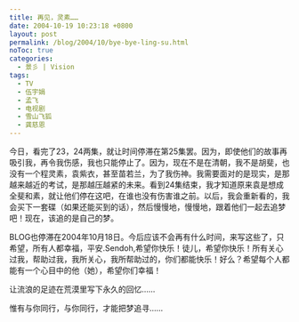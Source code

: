 ```yaml
---
title: 再见，灵素……
date: 2004-10-19 10:23:18 +0800
layout: post
permalink: /blog/2004/10/bye-bye-ling-su.html
noToc: true
categories:
  - 景彡 | Vision
tags:
  - TV
  - 伍宇娟
  - 孟飞
  - 电视剧
  - 雪山飞狐
  - 龚慈恩
---
```

今日，看完了23，24两集，就让时间停滞在第25集罢。因为，即使他们的故事再吸引我，再令我伤感，我也只能停止了。因为，现在不是在清朝，我不是胡斐，也没有一个程灵素，袁紫衣，甚至苗若兰，为了我伤神。我需要面对的是现实，是那越来越近的考试，是那越压越紧的未来。看到24集结束，我才知道原来袁是想成全斐和素，就让他们停在这吧，在谁也没有伤害谁之前。以后，我会重新看的，我会买下一套碟（如果还能买到的话），然后慢慢地，慢慢地，跟着他们一起去追梦吧！现在，该追的是自己的梦。

BLOG也停滞在2004年10月18日。今后应该不会再有什么时间，来写这些了，只希望，所有人都幸福，平安.Sendoh,希望你快乐！徒儿，希望你快乐！所有关心过我，帮助过我，我所关心，我所帮助过的，你们都能快乐！好么？希望每个人都能有一个心目中的他（她），希望你们幸福！

让流浪的足迹在荒漠里写下永久的回忆……

惟有与你同行，与你同行，才能把梦追寻……